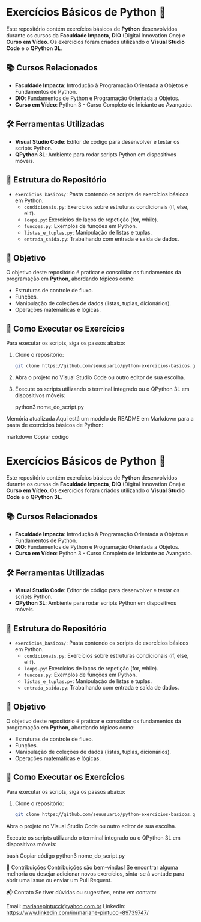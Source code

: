 # Exercícios Básicos de Python 🐍

Este repositório contém exercícios básicos de **Python** desenvolvidos durante os cursos da **Faculdade Impacta**, **DIO** (Digital Innovation One) e **Curso em Vídeo**. Os exercícios foram criados utilizando o **Visual Studio Code** e o **QPython 3L**.

## 📚 Cursos Relacionados

- **Faculdade Impacta**: Introdução à Programação Orientada a Objetos e Fundamentos de Python.
- **DIO**: Fundamentos de Python e Programação Orientada a Objetos.
- **Curso em Vídeo**: Python 3 - Curso Completo de Iniciante ao Avançado.

## 🛠 Ferramentas Utilizadas

- **Visual Studio Code**: Editor de código para desenvolver e testar os scripts Python.
- **QPython 3L**: Ambiente para rodar scripts Python em dispositivos móveis.
  
## 📂 Estrutura do Repositório

- `exercicios_basicos/`: Pasta contendo os scripts de exercícios básicos em Python.
  - `condicionais.py`: Exercícios sobre estruturas condicionais (if, else, elif).
  - `loops.py`: Exercícios de laços de repetição (for, while).
  - `funcoes.py`: Exemplos de funções em Python.
  - `listas_e_tuplas.py`: Manipulação de listas e tuplas.
  - `entrada_saida.py`: Trabalhando com entrada e saída de dados.

## 🎯 Objetivo

O objetivo deste repositório é praticar e consolidar os fundamentos da programação em **Python**, abordando tópicos como:
- Estruturas de controle de fluxo.
- Funções.
- Manipulação de coleções de dados (listas, tuplas, dicionários).
- Operações matemáticas e lógicas.

## 🔧 Como Executar os Exercícios

Para executar os scripts, siga os passos abaixo:

1. Clone o repositório:
   ```bash
   git clone https://github.com/seuusuario/python-exercicios-basicos.git

2. Abra o projeto no Visual Studio Code ou outro editor de sua escolha.

3. Execute os scripts utilizando o terminal integrado ou o QPython 3L em dispositivos móveis:

   python3 nome_do_script.py


Memória atualizada
Aqui está um modelo de README em Markdown para a pasta de exercícios básicos de Python:

markdown
Copiar código
# Exercícios Básicos de Python 🐍

Este repositório contém exercícios básicos de **Python** desenvolvidos durante os cursos da **Faculdade Impacta**, **DIO** (Digital Innovation One) e **Curso em Vídeo**. Os exercícios foram criados utilizando o **Visual Studio Code** e o **QPython 3L**.

## 📚 Cursos Relacionados

- **Faculdade Impacta**: Introdução à Programação Orientada a Objetos e Fundamentos de Python.
- **DIO**: Fundamentos de Python e Programação Orientada a Objetos.
- **Curso em Vídeo**: Python 3 - Curso Completo de Iniciante ao Avançado.

## 🛠 Ferramentas Utilizadas

- **Visual Studio Code**: Editor de código para desenvolver e testar os scripts Python.
- **QPython 3L**: Ambiente para rodar scripts Python em dispositivos móveis.
  
## 📂 Estrutura do Repositório

- `exercicios_basicos/`: Pasta contendo os scripts de exercícios básicos em Python.
  - `condicionais.py`: Exercícios sobre estruturas condicionais (if, else, elif).
  - `loops.py`: Exercícios de laços de repetição (for, while).
  - `funcoes.py`: Exemplos de funções em Python.
  - `listas_e_tuplas.py`: Manipulação de listas e tuplas.
  - `entrada_saida.py`: Trabalhando com entrada e saída de dados.

## 🎯 Objetivo

O objetivo deste repositório é praticar e consolidar os fundamentos da programação em **Python**, abordando tópicos como:
- Estruturas de controle de fluxo.
- Funções.
- Manipulação de coleções de dados (listas, tuplas, dicionários).
- Operações matemáticas e lógicas.

## 🔧 Como Executar os Exercícios

Para executar os scripts, siga os passos abaixo:

1. Clone o repositório:
   ```bash
   git clone https://github.com/seuusuario/python-exercicios-basicos.git
Abra o projeto no Visual Studio Code ou outro editor de sua escolha.

Execute os scripts utilizando o terminal integrado ou o QPython 3L em dispositivos móveis:

bash
Copiar código
python3 nome_do_script.py


🤝 Contribuições
Contribuições são bem-vindas! Se encontrar alguma melhoria ou desejar adicionar novos exercícios, sinta-se à vontade para abrir uma Issue ou enviar um Pull Request.

📬 Contato
Se tiver dúvidas ou sugestões, entre em contato:

Email: marianepintucci@yahoo.com.br
LinkedIn: https://www.linkedin.com/in/mariane-pintucci-89739747/
